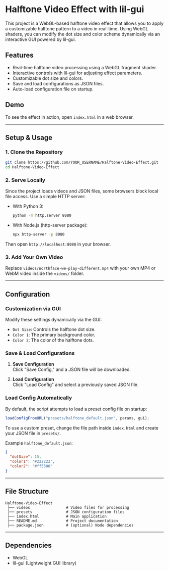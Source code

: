 

# Halftone Video Effect with lil-gui

This project is a WebGL-based halftone video effect that allows you to apply a customizable halftone pattern to a video in real-time. Using WebGL shaders, you can modify the dot size and color scheme dynamically via an interactive GUI powered by lil-gui.

## Features

- Real-time halftone video processing using a WebGL fragment shader.
- Interactive controls with lil-gui for adjusting effect parameters.
- Customizable dot size and colors.
- Save and load configurations as JSON files.
- Auto-load configuration file on startup.

## Demo

To see the effect in action, open `index.html` in a web browser.

---

## Setup & Usage

### 1. Clone the Repository

```sh
git clone https://github.com/YOUR_USERNAME/Halftone-Video-Effect.git
cd Halftone-Video-Effect
```

### 2. Serve Locally

Since the project loads videos and JSON files, some browsers block local file access. Use a simple HTTP server:

- With Python 3:

  ```sh
  python -m http.server 8080
  ```

- With Node.js (http-server package):

  ```sh
  npx http-server -p 8080
  ```

Then open `http://localhost:8080` in your browser.

### 3. Add Your Own Video

Replace `videos/northface-we-play-different.mp4` with your own MP4 or WebM video inside the `videos/` folder.

---

## Configuration

### Customization via GUI

Modify these settings dynamically via the GUI:

- `Dot Size`: Controls the halftone dot size.
- `Color 1`: The primary background color.
- `Color 2`: The color of the halftone dots.

### Save & Load Configurations

1. **Save Configuration**  
   Click "Save Config," and a JSON file will be downloaded.

2. **Load Configuration**  
   Click "Load Config" and select a previously saved JSON file.

### Load Config Automatically

By default, the script attempts to load a preset config file on startup:

```js
loadConfigFromURL("presets/halftone_default.json", params, gui);
```

To use a custom preset, change the file path inside `index.html` and create your JSON file in `presets/`.

Example `halftone_default.json`:

```json
{
  "dotSize": 15,
  "color1": "#222222",
  "color2": "#ff5500"
}
```

---

## File Structure

```
Halftone-Video-Effect
 ├── videos                # Video files for processing
 ├── presets               # JSON configuration files
 ├── index.html            # Main application
 ├── README.md             # Project documentation
 ├── package.json          # (optional) Node dependencies
```

---

## Dependencies

- WebGL
- lil-gui (Lightweight GUI library)
```